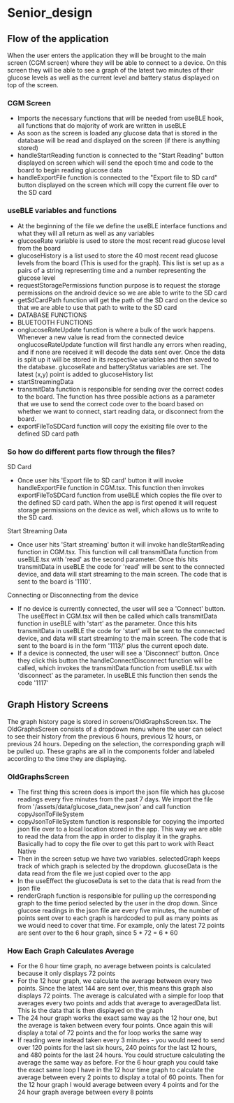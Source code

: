 # Senior_design

## Flow of the application
When the user enters the application they will be brought to the main screen (CGM screen) where they will be able to connect to a device. On this screen they will be able to see a graph of the latest two minutes of their glucose levels as well as the current level and battery status displayed on top of the screen. 

### CGM Screen
* Imports the necessary functions that will be needed from useBLE hook, all functions that do majority of work are written in useBLE
* As soon as the screen is loaded any glucose data that is stored in the database will be read and displayed on the screen (if there is anything stored)
* handleStartReading function is connected to the "Start Reading" button displayed on screen which will send the epoch time and code to the board to begin reading glucose data
* handleExportFile function is connected to the "Export file to SD card" button displayed on the screen which will copy the current file over to the SD card

### useBLE variables and functions
* At the beginning of the file we define the useBLE interface functions and what they will all return as well as any variables
* glucoseRate variable is used to store the most recent read glucose level from the board
* glucoseHistory is a list used to store the 40 most recent read glucose levels from the board (This is used for the graph). This list is set up as a pairs of a string representing time and a number representing the glucose level
* requestStoragePermissions function purpose is to request the storage permissions on the android device so we are able to write to the SD card
* getSdCardPath function will get the path of the SD card on the device so that we are able to use that path to write to the SD card
* DATABASE FUNCTIONS
* BLUETOOTH FUNCTIONS
* onglucoseRateUpdate function is where a bulk of the work happens. Whenever a new value is read from the connected device onglucoseRateUpdate function will first handle any errors when reading, and if none are received it will decode the data sent over. Once the data is split up it will be stored in its respective variables and then saved to the database. glucoseRate and batteryStatus variables are set. The latest (x,y) point is added to glucoseHistory list
* startStreamingData
* transmitData function is responsible for sending over the correct codes to the board. The function has three possible actions as a parameter that we use to send the correct code over to the board based on whether we want to connect, start reading data, or disconnect from the board. 
* exportFileToSDCard function will copy the exisiting file over to the defined SD card path

### So how do different parts flow through the files?
SD Card
* Once user hits 'Export file to SD card' button it will invoke handleExportFile function in CGM.tsx. This function then invokes exportFileToSDCard function from useBLE which copies the file over to the defined SD card path. When the app is first opened it will request storage permissions on the device as well, which allows us to write to the SD card.

Start Streaming Data
* Once user hits 'Start streaming' button it will invoke handleStartReading function in CGM.tsx. This function will call transmitData function from useBLE.tsx with 'read' as the second parameter. Once this hits transmitData in useBLE the code for 'read' will be sent to the connected device, and data will start streaming to the main screen. The code that is sent to the board is '1110'. 

Connecting or Disconnecting from the device
* If no device is currently connected, the user will see a 'Connect' button. The useEffect in CGM.tsx will then be called which calls transmitData function in useBLE with 'start' as the parameter. Once this hits transmitData in useBLE the code for 'start' will be sent to the connected device, and data will start streaming to the main screen. The code that is sent to the board is in the form '1113/' plus the current epoch date. 
* If a device is connected, the user will see a 'Disconnect' button. Once they click this button the handleConnectDisconnect function will be called, which invokes the transmitData function from useBLE.tsx with 'disconnect' as the parameter. In useBLE this function then sends the code '1117'


## Graph History Screens
The graph history page is stored in screens/OldGraphsScreen.tsx. The OldGraphsScreen consists of a dropdown menu where the user can select to see their history from the previous 6 hours, previous 12 hours, or previous 24 hours. Depeding on the selection, the corresponding graph will be pulled up. These graphs are all in the components folder and labeled according to the time they are displaying. 

### OldGraphsScreen
* The first thing this screen does is import the json file which has glucose readings every five minutes from the past 7 days. We import the file from '/assets/data/glucose_data_new.json' and call function copyJsonToFileSystem
* copyJsonToFileSystem function is responsible for copying the imported json file over to a local location stored in the app. This way we are able to read the data from the app in order to display it in the graphs. Basically had to copy the file over to get this part to work with React Native
* Then in the screen setup we have two variables. selectedGraph keeps track of which graph is selected by the dropdown. glucoseData is the data read from the file we just copied over to the app
* In the useEffect the glucoseData is set to the data that is read from the json file
* renderGraph function is responsible for pulling up the corresponding graph to the time period selected by the user in the drop down. Since glucose readings in the json file are every five minutes, the number of points sent over to each graph is hardcoded to pull as many points as we would need to cover that time. For example, only the latest 72 points are sent over to the 6 hour graph, since 5 * 72 = 6 * 60

### How Each Graph Calculates Average
* For the 6 hour time graph, no average between points is calculated because it only displays 72 points
* For the 12 hour graph, we calculate the average between every two points. Since the latest 144 are sent over, this means this graph also displays 72 points. The average is calculated with a simple for loop that averages every two points and adds that average to averagedData list. This is the data that is then displayed on the graph
* The 24 hour graph works the exact same way as the 12 hour one, but the average is taken between every four points. Once again this will display a total of 72 points and the for loop works the same way
* If reading were instead taken every 3 minutes - you would need to send over 120 points for the last six hours, 240 points for the last 12 hours, and 480 points for the last 24 hours. You could structure calculating the average the same way as before. For the 6 hour graph you could take the exact same loop I have in the 12 hour time graph to calculate the average between every 2 points to display a total of 60 points. Then for the 12 hour graph I would average between every 4 points and for the 24 hour graph average between every 8 points
